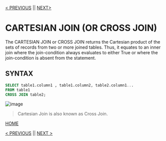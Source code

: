[< PREVIOUS](selfjoin.md) || [NEXT>](union.md)

# CARTESIAN JOIN (OR CROSS JOIN)

The CARTESIAN JOIN or CROSS JOIN returns the Cartesian product of the sets of records from two or more joined tables.
Thus, it equates to an inner join where the join-condition always evaluates to either True or where the join-condition is absent from the statement.

## SYNTAX

```sql
SELECT table1.column1 , table1.column2, table2.column1...
FROM table1
CROSS JOIN table2;
```

![image](https://user-images.githubusercontent.com/63160825/126171053-26c7cae5-9b2e-43ce-9ae0-6d1815145bfd.png)

> Cartesian Join is also known as Cross Join.

[HOME](README.md)

[< PREVIOUS](selfjoin.md) || [NEXT >](union.md)
